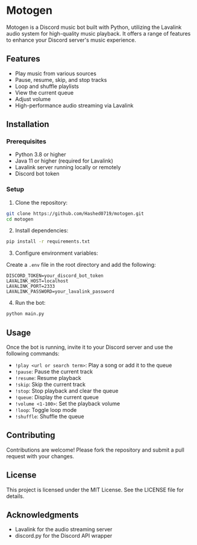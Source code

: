 # Motogen

Motogen is a Discord music bot built with Python, utilizing the Lavalink audio system for high-quality music playback. It offers a range of features to enhance your Discord server's music experience.

## Features

* Play music from various sources
* Pause, resume, skip, and stop tracks
* Loop and shuffle playlists
* View the current queue
* Adjust volume
* High-performance audio streaming via Lavalink

## Installation

### Prerequisites

* Python 3.8 or higher
* Java 11 or higher (required for Lavalink)
* Lavalink server running locally or remotely
* Discord bot token

### Setup

1. Clone the repository:

```bash
git clone https://github.com/Hashed0719/motogen.git
cd motogen
```

2. Install dependencies:

```bash
pip install -r requirements.txt
```

3. Configure environment variables:

Create a `.env` file in the root directory and add the following:

```env
DISCORD_TOKEN=your_discord_bot_token
LAVALINK_HOST=localhost
LAVALINK_PORT=2333
LAVALINK_PASSWORD=your_lavalink_password
```

4. Run the bot:

```bash
python main.py
```

## Usage

Once the bot is running, invite it to your Discord server and use the following commands:

* `!play <url or search term>`: Play a song or add it to the queue
* `!pause`: Pause the current track
* `!resume`: Resume playback
* `!skip`: Skip the current track
* `!stop`: Stop playback and clear the queue
* `!queue`: Display the current queue
* `!volume <1-100>`: Set the playback volume
* `!loop`: Toggle loop mode
* `!shuffle`: Shuffle the queue

## Contributing

Contributions are welcome! Please fork the repository and submit a pull request with your changes.

## License

This project is licensed under the MIT License. See the LICENSE file for details.

## Acknowledgments

* Lavalink for the audio streaming server
* discord.py for the Discord API wrapper
